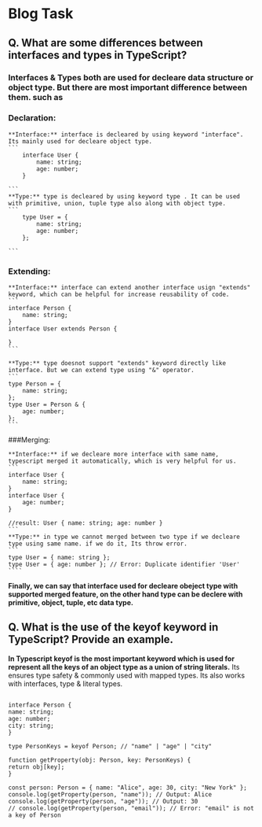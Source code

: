 # Blog Task

## Q. What are some differences between interfaces and types in TypeScript?

### Interfaces & Types both are used for decleare data structure or object type. But there are most important difference between them. such as

### Declaration:
    **Interface:** interface is decleared by using keyword "interface". Its mainly used for decleare object type.
    ```
        interface User {
            name: string;
            age: number;
        }

    ```
    **Type:** type is decleared by using keyword type . It can be used with primitive, union, tuple type also along with object type.
    ```
        type User = {
            name: string;
            age: number;
        };

    ```

### Extending:

	**Interface:** interface can extend another interface usign "extends" keyword, which can be helpful for increase reusability of code.
    ```
    interface Person {
        name: string;
    }
    interface User extends Person {
        
    }
    ```

	**Type:** type doesnot support "extends" keyword directly like interface. But we can extend type using "&" operator.
    ```
    type Person = {
        name: string;
    };
    type User = Person & {
        age: number;
    };
    ```


###Merging:

	**Interface:** if we decleare more interface with same name, typescript merged it automatically, which is very helpful for us.
    ```
    interface User {
        name: string;
    }
    interface User {
        age: number;
    }
    
    //result: User { name: string; age: number }
    ```
	**Type:** in type we cannot merged between two type if we decleare type using same name. if we do it, Its throw error.
    ```
    type User = { name: string };
    type User = { age: number }; // Error: Duplicate identifier 'User'
    ````


**Finally, we can say that interface used for decleare obeject type with supported merged feature, on the other hand type can be declere with primitive, object, tuple, etc data type.**




## Q. What is the use of the keyof keyword in TypeScript? Provide an example.

**In Typescript keyof is the most important keyword which is used for represent all the keys of an object type as a union of string literals.**
Its ensures type safety & commonly used with mapped types. Its also works with interfaces, type & literal types.

```

interface Person {
name: string;
age: number;
city: string;
}

type PersonKeys = keyof Person; // "name" | "age" | "city"

function getProperty(obj: Person, key: PersonKeys) {
return obj[key];
}

const person: Person = { name: "Alice", age: 30, city: "New York" };
console.log(getProperty(person, "name")); // Output: Alice
console.log(getProperty(person, "age")); // Output: 30
// console.log(getProperty(person, "email")); // Error: "email" is not a key of Person

```


